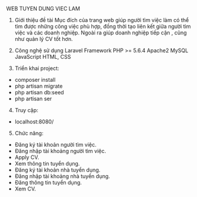 WEB TUYEN DUNG VIEC LAM

1. Giới thiệu đề tài
 Mục đích của trang web giúp người tìm việc làm có thể tìm được những công việc phù hợp, đồng thời tạo liên kết giữa người tìm việc và các doanh nghiệp. Ngoài ra giúp doanh nghiệp tiếp cận , cũng như quản lý CV tốt hơn.

2. Công nghệ sử dụng
Laravel Framework
PHP >= 5.6.4
Apache2
MySQL
JavaScript
HTML, CSS

3. Triển khai project:
- composer install
- php artisan migrate
- php artisan db:seed
- php artisan ser

4. Truy cập:
- localhost:8080/

5. Chức năng:
- Đăng ký tài khoản người tìm việc.
- Đăng nhập tài khoảng người tìm việc.
- Apply CV.
- Xem thông tin tuyển dụng.
- Đăng ký tài khoản nhà tuyển dụng.
- Đăng nhập tài khoảng nhà tuyển dụng.
- Đăng thông tin tuyển dụng.
- Xem CV.

